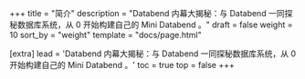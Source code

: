 +++
title = "简介"
description = "Databend 内幕大揭秘：与 Databend 一同探秘数据库系统，从 0 开始构建自己的 Mini Databend 。"
draft = false
weight = 10
sort_by = "weight"
template = "docs/page.html"

[extra]
lead = 'Databend 内幕大揭秘：与 Databend 一同探秘数据库系统，从 0 开始构建自己的 Mini Databend 。'
toc = true
top = false
+++
